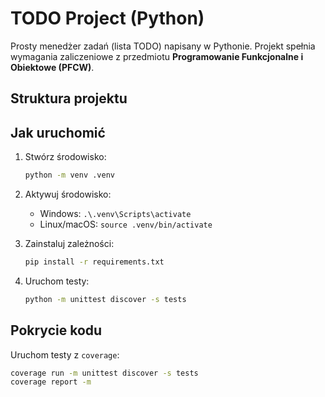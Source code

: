 # TODO Project (Python) 

Prosty menedżer zadań (lista TODO) napisany w Pythonie. Projekt spełnia wymagania zaliczeniowe z przedmiotu **Programowanie Funkcjonalne i Obiektowe (PFCW)**.

## Struktura projektu


## Jak uruchomić

1. Stwórz środowisko:
    ```bash
    python -m venv .venv
    ```

2. Aktywuj środowisko:
    - Windows: `.\.venv\Scripts\activate`
    - Linux/macOS: `source .venv/bin/activate`

3. Zainstaluj zależności:
    ```bash
    pip install -r requirements.txt
    ```

4. Uruchom testy:
    ```bash
    python -m unittest discover -s tests
    ```

##  Pokrycie kodu

Uruchom testy z `coverage`:
```bash
coverage run -m unittest discover -s tests
coverage report -m

